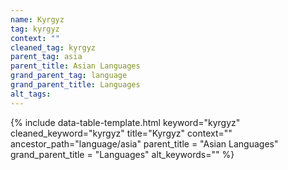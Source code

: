```yaml
---
name: Kyrgyz
tag: kyrgyz
context: ""
cleaned_tag: kyrgyz
parent_tag: asia
parent_title: Asian Languages
grand_parent_tag: language
grand_parent_title: Languages
alt_tags: 
---
```


{% include data-table-template.html 
  keyword="kyrgyz" 
  cleaned_keyword="kyrgyz" 
  title="Kyrgyz"
  context=""
  ancestor_path="language/asia" 
  parent_title = "Asian Languages"
  grand_parent_title = "Languages"
  alt_keywords=""
%}

